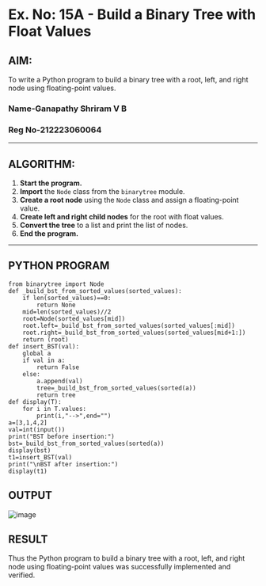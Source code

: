 # Ex. No: 15A - Build a Binary Tree with Float Values

## AIM:
To write a Python program to build a binary tree with a root, left, and right node using floating-point values.
### Name-Ganapathy Shriram V B
### Reg No-212223060064
---

## ALGORITHM:

1. **Start the program.**
2. **Import** the `Node` class from the `binarytree` module.
3. **Create a root node** using the `Node` class and assign a floating-point value.
4. **Create left and right child nodes** for the root with float values.
5. **Convert the tree** to a list and print the list of nodes.
6. **End the program.**

---

## PYTHON PROGRAM

```
from binarytree import Node
def _build_bst_from_sorted_values(sorted_values):
    if len(sorted_values)==0:
        return None
    mid=len(sorted_values)//2
    root=Node(sorted_values[mid])
    root.left=_build_bst_from_sorted_values(sorted_values[:mid])
    root.right=_build_bst_from_sorted_values(sorted_values[mid+1:])
    return (root)
def insert_BST(val):
    global a
    if val in a:
        return False
    else:
        a.append(val)
        tree=_build_bst_from_sorted_values(sorted(a))
        return tree
def display(T):
    for i in T.values:
        print(i,"-->",end="")
a=[3,1,4,2]  
val=int(input())
print("BST before insertion:")
bst=_build_bst_from_sorted_values(sorted(a))
display(bst)
t1=insert_BST(val)
print("\nBST after insertion:")
display(t1)

```

## OUTPUT
![image](https://github.com/user-attachments/assets/115621cb-cc3d-42f2-bd22-aa0ca47de415)


## RESULT
Thus the Python program to build a binary tree with a root, left, and right node using floating-point values was successfully implemented and verified.
